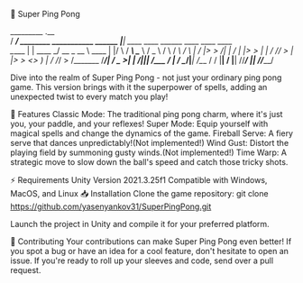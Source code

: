 🌠 Super Ping Pong

  _________                                  .__                                               
 /   _____/__ ________   ___________  ______ |__| ____    ____   ______   ____   ____    ____  
 \_____  \|  |  \____ \_/ __ \_  __ \ \____ \|  |/    \  / ___\  \____ \ /  _ \ /    \  / ___\ 
 /        \  |  /  |_> >  ___/|  | \/ |  |_> >  |   |  \/ /_/  > |  |_> >  <_> )   |  \/ /_/  >
/_______  /____/|   __/ \___  >__|    |   __/|__|___|  /\___  /  |   __/ \____/|___|  /\___  / 
        \/      |__|        \/        |__|           \//_____/   |__|               \//_____/  
                                                                                                                                       

Dive into the realm of Super Ping Pong - not just your ordinary ping pong game. This version brings with it the superpower of spells, adding an unexpected twist to every match you play!


🌟 Features
Classic Mode: The traditional ping pong charm, where it's just you, your paddle, and your reflexes!
Super Mode: Equip yourself with magical spells and change the dynamics of the game.
Fireball Serve: A fiery serve that dances unpredictably!(Not implemented!)
Wind Gust: Distort the playing field by summoning gusty winds.(Not implemented!)
Time Warp: A strategic move to slow down the ball's speed and catch those tricky shots.

⚡ Requirements
Unity Version 2021.3.25f1
Compatible with Windows, MacOS, and Linux
📥 Installation
Clone the game repository:
git clone https://github.com/yasenyankov31/SuperPingPong.git

Launch the project in Unity and compile it for your preferred platform.

🤝 Contributing
Your contributions can make Super Ping Pong even better! If you spot a bug or have an idea for a cool feature, don't hesitate to open an issue. If you're ready to roll up your sleeves and code, send over a pull request.



